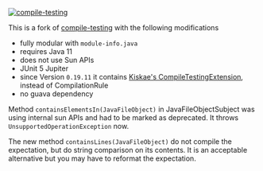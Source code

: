 [![compile-testing](https://maven-badges.herokuapp.com/maven-central/io.github.jbock-java/compile-testing/badge.svg?subject=compile-testing)](https://maven-badges.herokuapp.com/maven-central/io.github.jbock-java/compile-testing)

This is a fork of [compile-testing](https://github.com/google/compile-testing) with the following modifications

* fully modular with `module-info.java`
* requires Java 11
* does not use Sun APIs
* JUnit 5 Jupiter
* since Version `0.19.11` it contains [Kiskae's CompileTestingExtension](https://github.com/Kiskae/compile-testing-extension/), instead of CompilationRule
* no guava dependency

Method `containsElementsIn(JavaFileObject)` in JavaFileObjectSubject was using internal sun APIs and had to be marked as deprecated. 
It throws `UnsupportedOperationException` now.

The new method `containsLines(JavaFileObject)` do not compile the expectation, but do string comparison
on its contents. It is an acceptable alternative but you may have to reformat the expectation.

